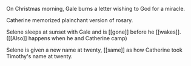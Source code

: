 On Christmas morning, Gale burns a letter wishing to God for a miracle.

Catherine memorized plainchant version of rosary.

Selene sleeps at sunset with Gale and is [[gone]] before he [[wakes]]. ([[Also]] happens when he and Catherine camp)  
  
Selene is given a new name at twenty, [[same]] as how Catherine took Timothy's name at twenty.